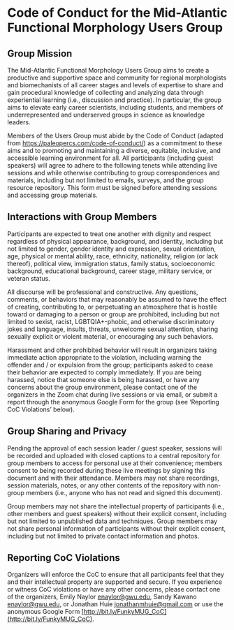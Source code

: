 # Code of Conduct for the Mid-Atlantic Functional Morphology Users Group

## Group Mission

The Mid-Atlantic Functional Morphology Users Group aims to create a productive and supportive space and community for regional morphologists and biomechanists of all career stages and levels of expertise to share and gain procedural knowledge of collecting and analyzing data through experiential learning (i.e., discussion and practice). In particular, the group aims to elevate early career scientists, including students, and members of underrepresented and underserved groups in science as knowledge leaders. 

Members of the Users Group must abide by the Code of Conduct (adapted from https://paleopercs.com/code-of-conduct/) as a commitment to these aims and to promoting and maintaining a diverse, equitable, inclusive, and accessible learning environment for all. All participants (including guest speakers) will agree to adhere to the following tenets while attending live sessions and while otherwise contributing to group correspondences and materials, including but not limited to emails, surveys, and the group resource repository. This form must be signed before attending sessions and accessing group materials. 

## Interactions with Group Members
Participants are expected to treat one another with dignity and respect regardless of physical appearance, background, and identity, including but not limited to gender, gender identity and expression, sexual orientation, age, physical or mental ability, race, ethnicity, nationality, religion (or lack thereof), political view, immigration status, family status, socioeconomic background, educational background, career stage, military service, or veteran status. 

All discourse will be professional and constructive. Any questions, comments, or behaviors that may reasonably be assumed to have the effect of creating, contributing to, or perpetuating an atmosphere that is hostile toward or damaging to a person or group are prohibited, including but not limited to sexist, racist, LGBTQIA+-phobic, and otherwise discriminatory jokes and language, insults, threats, unwelcome sexual attention, sharing sexually explicit or violent material, or encouraging any such behaviors. 

Harassment and other prohibited behavior will result in organizers taking immediate action appropriate to the violation, including warning the offender and / or expulsion from the group; participants asked to cease their behavior are expected to comply immediately. If you are being harassed, notice that someone else is being harassed, or have any concerns about the group environment, please contact one of the organizers in the Zoom chat during live sessions or via email, or submit a report through the anonymous Google Form for the group (see ‘Reporting CoC Violations’ below).

## Group Sharing and Privacy
Pending the approval of each session leader / guest speaker, sessions will be recorded and uploaded with closed captions to a central repository for group members to access for personal use at their convenience; members consent to being recorded during these live meetings by signing this document and with their attendance. Members may not share recordings, session materials, notes, or any other contents of the repository with non-group members (i.e., anyone who has not read and signed this document). 

Group members may not share the intellectual property of participants (i.e., other members and guest speakers) without their explicit consent, including but not limited to unpublished data and techniques. Group members may not share personal information of participants without their explicit consent, including but not limited to private contact information and photos. 

## Reporting CoC Violations
Organizers will enforce the CoC to ensure that all participants feel that they and their intellectual property are supported and secure. If you experience or witness CoC violations or have any other concerns, please contact one of the organizers, Emily Naylor [enaylor@gwu.edu](enaylor@gwu.edu), Sandy Kawano [enaylor@gwu.edu](smkawano@gwu.edu), or Jonathan Huie [jonathanmhuie@gmail.com](jonathanmhuie@gmail.com) or use the anonymous Google Form [http://bit.ly/FunkyMUG_CoC](http://bit.ly/FunkyMUG_CoC).  

